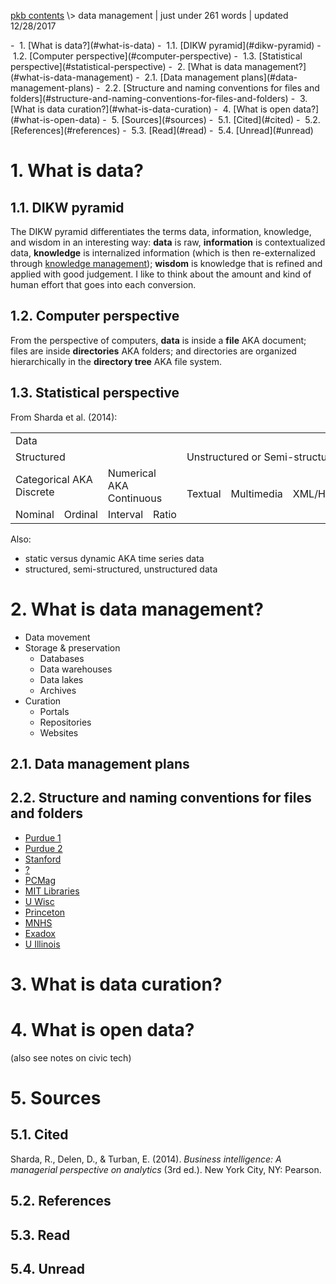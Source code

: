 <p class="path"><a href="../pkb.html">pkb contents</a> \> data management | just under 261 words | updated 12/28/2017</p><div class="TOC">- &nbsp;1. [What is data?](#what-is-data)
	- &nbsp;1.1. [DIKW pyramid](#dikw-pyramid)
	- &nbsp;1.2. [Computer perspective](#computer-perspective)
	- &nbsp;1.3. [Statistical perspective](#statistical-perspective)
- &nbsp;2. [What is data management?](#what-is-data-management)
	- &nbsp;2.1. [Data management plans](#data-management-plans)
	- &nbsp;2.2. [Structure and naming conventions for files and folders](#structure-and-naming-conventions-for-files-and-folders)
- &nbsp;3. [What is data curation?](#what-is-data-curation)
- &nbsp;4. [What is open data?](#what-is-open-data)
- &nbsp;5. [Sources](#sources)
	- &nbsp;5.1. [Cited](#cited)
	- &nbsp;5.2. [References](#references)
	- &nbsp;5.3. [Read](#read)
	- &nbsp;5.4. [Unread](#unread)
</div>

# 1. What is data?

## 1.1. DIKW pyramid

The DIKW pyramid differentiates the terms data, information, knowledge, and wisdom in an interesting way: **data** is raw, **information** is contextualized data, **knowledge** is internalized information (which is then re-externalized through [knowledge management](https://jtkovacs.github.io/refs/km.html)); **wisdom** is knowledge that is refined and applied with good judgement. I like to think about the amount and kind of human effort that goes into each conversion.

## 1.2. Computer perspective

From the perspective of computers, **data** is inside a **file** AKA document; files are inside **directories** AKA folders; and directories are organized hierarchically in the **directory tree** AKA file system.

## 1.3. Statistical perspective

From Sharda et al. (2014):

<table>
    <tr><td colspan=7>Data</td></tr>
    <tr><td colspan=4>Structured</td><td colspan=3>Unstructured or Semi-structured</td></tr>
    <tr><td colspan=2>Categorical AKA Discrete</td><td colspan=2>Numerical AKA Continuous</td><td rowspan=2>Textual</td><td rowspan=2>Multimedia</td><td rowspan=2>XML/HTML</td></tr>
    <tr><td>Nominal</td><td>Ordinal</td><td>Interval</td><td>Ratio</td></tr>
</table>

Also:

- static versus dynamic AKA time series data
- structured, semi-structured, unstructured data


# 2. What is data management?

- Data movement
- Storage & preservation
    - Databases
    - Data warehouses
    - Data lakes
    - Archives
- Curation
    - Portals
    - Repositories
    - Websites


## 2.1. Data management plans


## 2.2. Structure and naming conventions for files and folders

- [Purdue 1](http://guides.lib.purdue.edu/c.php?g=353013&p=2378293)
- [Purdue 2](http://guides.lib.purdue.edu/c.php?g=353013&p=2378293)
- [Stanford](https://library.stanford.edu/research/data-management-services/data-best-practices/best-practices-file-naming)
- [?](https://www2.le.ac.uk/services/research-data/organise-data/naming-files)
- [PCMag](http://www.pcmag.com/article2/0,2817,2385613,00.asp)
- [MIT Libraries](https://libraries.mit.edu/data-management/files/2014/05/FileOrg_20160121.pdf)
- [U Wisc](http://researchdata.wisc.edu/file-naming-and-versioning/)
- [Princeton](http://libguides.princeton.edu/c.php?g=102546&p=930626)
- [MNHS](http://www.mnhs.org/preserve/records/electronicrecords/erfnaming.php)
- [Exadox](http://www.exadox.com/en/articles/file-naming-convention-ten-rules-best-practice)
- [U Illinois](http://guides.library.illinois.edu/introdata/filenames)


# 3. What is data curation?

# 4. What is open data?

(also see notes on civic tech)



# 5. Sources

## 5.1. Cited

Sharda, R., Delen, D., & Turban, E. (2014). _Business intelligence: A managerial perspective on analytics_ (3rd ed.). New York City, NY: Pearson.

## 5.2. References

## 5.3. Read

## 5.4. Unread
